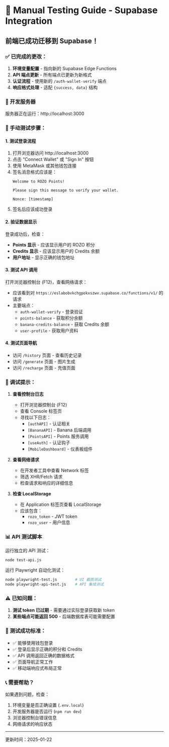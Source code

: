# 🧪 Manual Testing Guide - Supabase Integration

## 前端已成功迁移到 Supabase！

### ✅ 已完成的更改：

1. **环境变量配置** - 指向新的 Supabase Edge Functions
2. **API 端点更新** - 所有端点已更新为新格式
3. **认证流程** - 使用新的 `/auth-wallet-verify` 端点
4. **响应格式处理** - 适配 `{success, data}` 结构

### 🔧 开发服务器

服务器正在运行：http://localhost:3000

### 📱 手动测试步骤：

#### 1. 测试登录流程
1. 打开浏览器访问 http://localhost:3000
2. 点击 "Connect Wallet" 或 "Sign In" 按钮
3. 使用 MetaMask 或其他钱包连接
4. 签名消息格式应该是：
   ```
   Welcome to ROZO Points!
   
   Please sign this message to verify your wallet.
   
   Nonce: [timestamp]
   ```
5. 签名后应该成功登录

#### 2. 验证数据显示
登录成功后，检查：
- **Points 显示** - 应该显示用户的 ROZO 积分
- **Credits 显示** - 应该显示用户的 Credits 余额
- **用户地址** - 显示正确的钱包地址

#### 3. 测试 API 调用
打开浏览器控制台 (F12)，查看网络请求：
- 应该看到对 `https://eslabobvkchgpokxszwv.supabase.co/functions/v1/` 的请求
- 主要端点：
  - `auth-wallet-verify` - 登录验证
  - `points-balance` - 获取积分余额
  - `banana-credits-balance` - 获取 Credits 余额
  - `user-profile` - 获取用户资料

#### 4. 测试页面导航
- 访问 `/history` 页面 - 查看历史记录
- 访问 `/generate` 页面 - 图片生成
- 访问 `/recharge` 页面 - 充值页面

### 🐛 调试提示：

1. **查看控制台日志**
   - 打开浏览器控制台 (F12)
   - 查看 Console 标签页
   - 寻找以下日志：
     - `[authAPI]` - 认证相关
     - `[BananaAPI]` - Banana 后端调用
     - `[PointsAPI]` - Points 服务调用
     - `[useAuth]` - 认证钩子
     - `[MobileDashboard]` - 仪表板组件

2. **查看网络请求**
   - 在开发者工具中查看 Network 标签
   - 筛选 XHR/Fetch 请求
   - 检查请求和响应的详细信息

3. **检查 LocalStorage**
   - 在 Application 标签页查看 LocalStorage
   - 应该包含：
     - `rozo_token` - JWT token
     - `rozo_user` - 用户信息

### 📊 API 测试脚本

运行独立的 API 测试：
```bash
node test-api.js
```

运行 Playwright 自动化测试：
```bash
node playwright-test.js        # UI 截图测试
node playwright-api-test.js    # API 集成测试
```

### ⚠️ 已知问题：

1. **测试 token 已过期** - 需要通过实际登录获取新 token
2. **某些端点可能返回 500** - 后端数据库表可能需要配置

### 🎉 测试成功标准：

- ✅ 能够使用钱包登录
- ✅ 登录后显示正确的积分和 Credits
- ✅ API 调用返回正确的数据格式
- ✅ 页面导航正常工作
- ✅ 移动端响应式布局正常

### 📞 需要帮助？

如果遇到问题，检查：
1. 环境变量是否正确设置 (`.env.local`)
2. 开发服务器是否运行 (`npm run dev`)
3. 浏览器控制台错误信息
4. 网络请求的响应状态

---

更新时间：2025-01-22